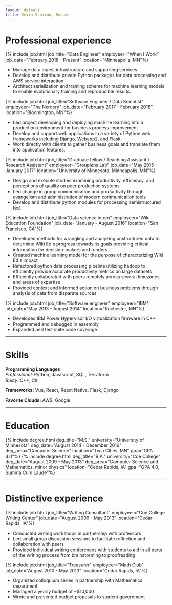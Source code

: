 ```yaml
---
layout: default
title: Kevin Schiroo, Resume
---
```


# Professional experience #
{% include job.html job_title="Data Engineer"
                    employeer="When I Work"
                    job_date="February 2018 - Present"
                    location="Minneapolis, MN"%}
 - Manage data ingest infrastructure and supporting services.
 - Develop and distribute private Python packages for data processing and AWS
   service interaction.
 - Architect serialization and training scheme for machine learning models to
   enable evolutionary training and reproducible results.
 

{% include job.html job_title="Software Engineer / Data Scientist"
                    employeer="The Nerdery"
                    job_date="February 2017 - February 2018"
                    location="Bloomington, MN"%}
 - Led project developing and deploying machine learning into a production
   environment for business process improvement
 - Develop and support web applications in a variety of Python web frameworks
   including Django, Webapp2, and Flask.
 - Work directly with clients to gather business goals and translate them into
   application features.

{% include job.html job_title="Graduate fellow / Teaching Assistant / Research Assistant"
                    employeer="Grouplens Lab"
                    job_date="May 2015 - January 2017"
                    location="University of Minnesota, Minneapolis, MN"%}
 - Design and execute studies examining productivity, efficiency, and
   perceptions of quality on peer production systems
 - Led change in group communication and productivity through evangelism and
   administration of modern communication tools
 - Develop and distribute python modules for processing semistructured text

{% include job.html job_title="Data science intern"
                    employeer="Wiki Education Foundation"
                    job_date="January - August 2016"
                    location="San Francisco, CA"%}
- Developed methods for wrangling and analyzing unstructured data to determine
  Wiki Ed's progress towards its goals providing critical information for
  decision-makers and funders.
- Created machine learning model for the purpose of characterizing Wiki Ed's
  impact
- Refactored python data processing pipeline utilizing hadoop to efficiently
  provide accurate productivity metrics on large datasets
- Efficiently collaborated with peers remotely across several timezones and
  areas of expertise
- Provided context and informed action on business problems through analysis
  of data from disparate sources

{% include job.html job_title="Software engineer"
                   employeer="IBM"
                   job_date="May 2013 - August 2014"
                   location="Rochester, MN"%}
- Developed IBM Power Hypervisor I/O virtualization firmware in C++
- Programmed and debugged in assembly
- Expanded perl test suite code coverage

---------------------------

# Skills #

__Programming Languages__  
_Professional:_ Python, Javascript, SQL, Terraform  
_Rusty:_ C++, C#

__Frameworks:__
Vue, React, React Native, Flask, Django

__Favorite Clouds:__ AWS, Google

---------------------------

# Education #
{% include degree.html deg_title="M.S."
                       university="University of Minnesota"
                       deg_date="August 2014 - December 2016"
                       deg_area="Computer Science"
                       location="Twin Cities, MN"
                       gpa="GPA 4.0"%}
{% include degree.html deg_title="B.A."
                       university="Coe College"
                       deg_date="August 2009 - May 2013"
                       deg_area="Computer Science and Mathematics, minor physics"
                       location="Cedar Rapids, IA"
                       gpa="GPA 4.0, Summa Cum Laude"%}

---------------------------

# Distinctive experience #
{% include job.html job_title="Writing Consultant"
                   employeer="Coe College Writing Center"
                   job_date="August 2009 - May 2013"
                   location="Cedar Rapids, IA"%}
- Conducted writing workshops in partnership with professors
- Led small group discussion sessions to facilitate reflection and collaboration
  with peers
- Provided individual writing conferences with students to aid in all parts of
  the writing process from brainstorming to proofreading

{% include job.html job_title="Treasurer"
                   employeer="Math Club"
                   job_date="August 2010 - May 2013"
                   location="Cedar Rapids, IA"%}
- Organized colloquium series in partnership with Mathematics department
- Managed a yearly budget of ~$10,000
- Wrote and presented budget proposals to student government
